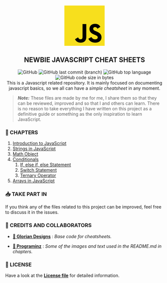 <p  align="center">
    <img src="assets/img/icon.jpg"/>
</p>
<h2 align="center"><strong>NEWBIE JAVASCRIPT CHEAT SHEETS</strong></h2>
<p  align="center">
    <img alt="GitHub" src="https://img.shields.io/github/license/aleexnl/newbie-javascript-cheat-sheets?color=red&style=for-the-badge">
    <img alt="GitHub last commit (branch)" src="https://img.shields.io/github/last-commit/aleexnl/newbie-javascript-cheat-sheets/master?logo=github&style=for-the-badge">
    <img alt="GitHub top language" src="https://img.shields.io/github/languages/top/aleexnl/newbie-javascript-cheat-sheets?color=yellow&logo=github&style=for-the-badge">
    <img alt="GitHub code size in bytes" src="https://img.shields.io/github/languages/code-size/aleexnl/newbie-javascript-cheat-sheets?color=darkblue&label=size&logo=github&style=for-the-badge">
    </br>
    This is a Javascript related repository.
    It is mainly focused on documenting javascript basics, so we all can have a <i>simple cheatsheet</i> in any moment.
</p>

> **_Note:_** These files are made by me for me, I share them so that they can be reviewed, improved and so that I and others can learn. There is no reason to take everything I have written on this project as a definitive guide or something as the only inspiration to learn JavaScript.

<h3><strong>📂 CHAPTERS</strong></h3>

1. [Introduction to JavaScript](./1.Introduction/)
2. [Strings in JavaScript](./2.Strings/)
3. [Math Object](./3.Math/)
4. [Conditionals](./4.Conditionals/)
   1. [If, else if, else Statement](./4.Conditionals/4.1.If/)
   2. [Switch Statement](./4.Conditionals/4.2.Switch/)
   3. [Ternary Operator](./4.Conditionals/4.3.Ternary/)
5. [Arrays in JavaScript](./5.Arrays/)

<h3><strong>📥 TAKE PART IN</strong></h3>

If you think any of the files related to this project can be improved, feel free to discuss it in the issues.

<h3><strong>👥 CREDITS AND COLLABORATORS</strong></h3>

- [**👤 Glorian Designs**](https://github.com/DorianDesings) : _Base code for cheatsheets._

- [**👤 Programinz**](https://www.programiz.com) : _Some of the images and text used in the README.md in chapters._

<h3><strong>📄 LICENSE</strong></h3>

Have a look at the [**License file**](./LICENSE) for detailed information.
